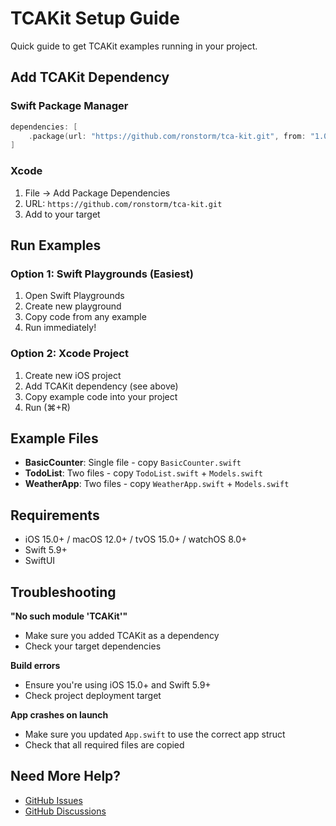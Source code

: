 # TCAKit Setup Guide

Quick guide to get TCAKit examples running in your project.

## Add TCAKit Dependency

### Swift Package Manager
```swift
dependencies: [
    .package(url: "https://github.com/ronstorm/tca-kit.git", from: "1.0.0")
]
```

### Xcode
1. File → Add Package Dependencies
2. URL: `https://github.com/ronstorm/tca-kit.git`
3. Add to your target

## Run Examples

### Option 1: Swift Playgrounds (Easiest)
1. Open Swift Playgrounds
2. Create new playground
3. Copy code from any example
4. Run immediately!

### Option 2: Xcode Project
1. Create new iOS project
2. Add TCAKit dependency (see above)
3. Copy example code into your project
4. Run (⌘+R)

## Example Files

- **BasicCounter**: Single file - copy `BasicCounter.swift`
- **TodoList**: Two files - copy `TodoList.swift` + `Models.swift`
- **WeatherApp**: Two files - copy `WeatherApp.swift` + `Models.swift`

## Requirements

- iOS 15.0+ / macOS 12.0+ / tvOS 15.0+ / watchOS 8.0+
- Swift 5.9+
- SwiftUI

## Troubleshooting

**"No such module 'TCAKit'"**
- Make sure you added TCAKit as a dependency
- Check your target dependencies

**Build errors**
- Ensure you're using iOS 15.0+ and Swift 5.9+
- Check project deployment target

**App crashes on launch**
- Make sure you updated `App.swift` to use the correct app struct
- Check that all required files are copied

## Need More Help?

- [GitHub Issues](https://github.com/ronstorm/tca-kit/issues)
- [GitHub Discussions](https://github.com/ronstorm/tca-kit/discussions)
